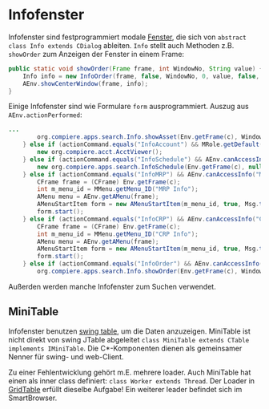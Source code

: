 # Infofenster

Infofenster sind festprogrammiert modale [Fenster](../usr/2.0-window.md#infofenster), die sich von ``abstract class Info extends CDialog`` ableiten. ``Info`` stellt auch Methoden z.B. ``showOrder`` zum Anzeigen der Fenster in einem Frame:

```java
public static void showOrder(Frame frame, int WindowNo, String value) {
	Info info = new InfoOrder(frame, false, WindowNo, 0, value, false, false, "");
	AEnv.showCenterWindow(frame, info);
}
```

Einige Infofenster sind wie Formulare ``form`` ausprogrammiert. Auszug aus ``AEnv.actionPerformed``:

```java
...
		org.compiere.apps.search.Info.showAsset(Env.getFrame(c), WindowNo);
	} else if (actionCommand.equals("InfoAccount") && MRole.getDefault().isShowAcct() && AEnv.canAccessInfo("ACCOUNT")) {
		new org.compiere.acct.AcctViewer();
	} else if (actionCommand.equals("InfoSchedule") && AEnv.canAccessInfo("SCHEDULE")) {
		new org.compiere.apps.search.InfoSchedule(Env.getFrame(c), null, false);
	} else if (actionCommand.equals("InfoMRP") && AEnv.canAccessInfo("MRP")) {
		CFrame frame = (CFrame) Env.getFrame(c);
		int m_menu_id = MMenu.getMenu_ID("MRP Info");
		AMenu menu = AEnv.getAMenu(frame);
		AMenuStartItem form = new AMenuStartItem(m_menu_id, true, Msg.translate(Env.getCtx(), "MRP Info"), menu);
		form.start();
	} else if (actionCommand.equals("InfoCRP") && AEnv.canAccessInfo("CRP")) {
		CFrame frame = (CFrame) Env.getFrame(c);
		int m_menu_id = MMenu.getMenu_ID("CRP Info");
		AMenu menu = AEnv.getAMenu(frame);
		AMenuStartItem form = new AMenuStartItem(m_menu_id, true, Msg.translate(Env.getCtx(), "CRP Info"), menu);
		form.start();
	} else if (actionCommand.equals("InfoOrder") && AEnv.canAccessInfo("ORDER")) {
		org.compiere.apps.search.Info.showOrder(Env.getFrame(c), WindowNo, "");
```

Außerden werden manche Infofenster zum Suchen verwendet.

## MiniTable

Infofenster benutzen [swing table](https://docs.oracle.com/javase/tutorial/uiswing/components/table.html), um die Daten anzuzeigen. MiniTable ist nicht direkt von swing JTable abgeleitet ``class MiniTable extends CTable implements IMiniTable``. Die C*-Komponenten dienen als gemeinsamer Nenner für swing- und web-Client.

Zu einer Fehlentwicklung gehört m.E. mehrere loader. Auch MiniTable hat einen als inner class definiert: ``class Worker extends Thread``. Der Loader in [GridTable](grid-model.md) erfüllt dieselbe Aufgabe! Ein weiterer leader befindet sich im SmartBrowser.
 